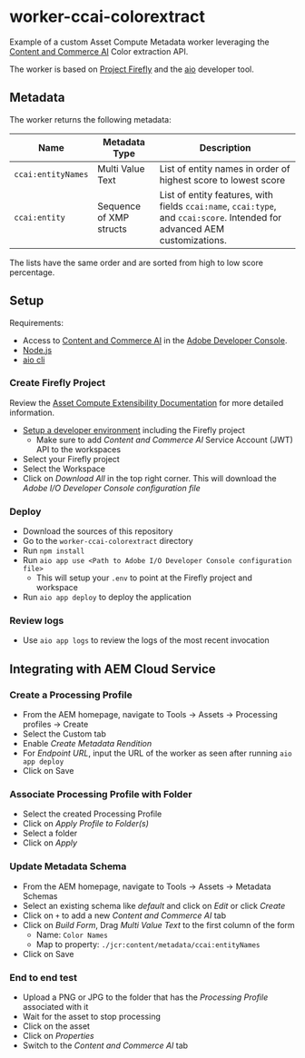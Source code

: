 # worker-ccai-colorextract

Example of a custom Asset Compute Metadata worker leveraging the [Content and Commerce AI](https://docs.adobe.com/content/help/en/experience-platform/intelligent-services/content-commerce-ai/overview.html) Color extraction API.

The worker is based on [Project Firefly](https://github.com/AdobeDocs/project-firefly) and the [aio](https://github.com/adobe/aio-cli) developer tool.

## Metadata

The worker returns the following metadata:

| Name | Metadata Type | Description |
| ---- | ------------- | ----------- |
| `ccai:entityNames` | Multi Value Text | List of entity names in order of highest score to lowest score  |
| `ccai:entity` | Sequence of XMP structs | List of entity features, with fields `ccai:name`, `ccai:type`, and `ccai:score`. Intended for advanced AEM customizations. |

The lists have the same order and are sorted from high to low score percentage.

## Setup

Requirements:

- Access to [Content and Commerce AI](https://docs.adobe.com/content/help/en/experience-platform/intelligent-services/content-commerce-ai/overview.html) in the [Adobe Developer Console](https://console.adobe.io).
- [Node.js](https://nodejs.org/en/)
- [aio cli](https://github.com/adobe/aio-cli)

### Create Firefly Project

Review the [Asset Compute Extensibility Documentation](https://docs.adobe.com/content/help/en/asset-compute/using/extend/understand-extensibility.html) for more detailed information.

- [Setup a developer environment](https://docs.adobe.com/content/help/en/asset-compute/using/extend/setup-environment.html) including the Firefly project
  - Make sure to add _Content and Commerce AI_ Service Account (JWT) API to the workspaces
- Select your Firefly project
- Select the Workspace
- Click on _Download All_ in the top right corner. This will download the _Adobe I/O Developer Console configuration file_

### Deploy

- Download the sources of this repository
- Go to the `worker-ccai-colorextract` directory
- Run `npm install`
- Run `aio app use <Path to Adobe I/O Developer Console configuration file>`
  - This will setup your `.env` to point at the Firefly project and workspace
- Run `aio app deploy` to deploy the application

### Review logs

- Use `aio app logs` to review the logs of the most recent invocation

## Integrating with AEM Cloud Service

### Create a Processing Profile

- From the AEM homepage, navigate to Tools -> Assets -> Processing profiles -> Create
- Select the Custom tab
- Enable _Create Metadata Rendition_
- For _Endpoint URL_, input the URL of the worker as seen after running `aio app deploy`
- Click on Save
  
### Associate Processing Profile with Folder

- Select the created Processing Profile
- Click on _Apply Profile to Folder(s)_
- Select a folder
- Click on _Apply_

### Update Metadata Schema

- From the AEM homepage, navigate to Tools -> Assets -> Metadata Schemas
- Select an existing schema like _default_ and click on _Edit_ or click _Create_
- Click on `+` to add a new _Content and Commerce AI_ tab
- Click on _Build Form_, Drag _Multi Value Text_ to the first column of the form
  - Name: `Color Names`
  - Map to property: `./jcr:content/metadata/ccai:entityNames`
- Click on Save

### End to end test

- Upload a PNG or JPG to the folder that has the _Processing Profile_ associated with it
- Wait for the asset to stop processing
- Click on the asset
- Click on _Properties_
- Switch to the _Content and Commerce AI_ tab
